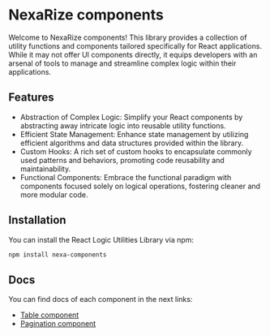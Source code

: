 # NexaRize components

Welcome to NexaRize components! This library provides a collection of utility functions and components tailored specifically for React applications. While it may not offer UI components directly, it equips developers with an arsenal of tools to manage and streamline complex logic within their applications.

## Features
- Abstraction of Complex Logic: Simplify your React components by abstracting away intricate logic into reusable utility functions.
- Efficient State Management: Enhance state management by utilizing efficient algorithms and data structures provided within the library.
- Custom Hooks: A rich set of custom hooks to encapsulate commonly used patterns and behaviors, promoting code reusability and maintainability.
- Functional Components: Embrace the functional paradigm with components focused solely on logical operations, fostering cleaner and more modular code.

## Installation
You can install the React Logic Utilities Library via npm:

```bash
npm install nexa-components
```

## Docs
You can find docs of each component in the next links:
- [Table component](https://github.com/FranciscoVeloz1/NexaRize-Components)
- [Pagination component](https://github.com/FranciscoVeloz1/NexaRize-Components/blob/dev/docs/Pagination.md)